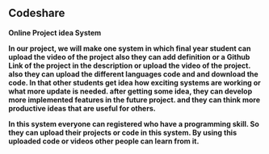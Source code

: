 ## Codeshare
**Online Project idea System** 

**In our project, we will make one system in which final year student can upload the video of the project also they can add definition or a Github Link of the project in the description or upload the video of the project. also they can upload the different languages code and and download the code.
In that other students get idea how exciting systems are working or what more update is needed. after getting some idea, they can develop more implemented features in the future project. and they can think more productive ideas that are useful for others.**

**In this system everyone can registered who have a programming skill. So they can upload their projects or code in this system. By using this uploaded code or videos other people can learn from it.**

 





